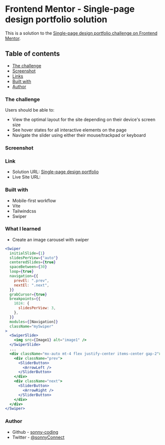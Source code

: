 # Frontend Mentor - Single-page design portfolio solution

This is a solution to the [Single-page design portfolio challenge on Frontend Mentor](https://www.frontendmentor.io/challenges/singlepage-design-portfolio-2MMhyhfKVo).

## Table of contents

- [The challenge](#the-challenge)
- [Screenshot](#screenshot)
- [Links](#links)
- [Built with](#built-with)
- [Author](#author)

### The challenge

Users should be able to:

- View the optimal layout for the site depending on their device's screen size
- See hover states for all interactive elements on the page
- Navigate the slider using either their mouse/trackpad or keyboard

### Screenshot

### Link

- Solution URL: [Single-page design portfolio](https://github.com/sonny-coding/single-page-design-portfolio)
- Live Site URL:

### Built with

- Mobile-first workflow
- Vite
- Tailwindcss
- Swiper

### What I learned

- Create an image carousel with swiper

```jsx
<Swiper
  initialSlide={1}
  slidesPerView={"auto"}
  centeredSlides={true}
  spaceBetween={30}
  loop={true}
  navigation={{
    prevEl: ".prev",
    nextEl: ".next",
  }}
  grabCursor={true}
  breakpoints={{
    1024: {
      slidesPerView: 3,
    },
  }}
  modules={[Navigation]}
  className="mySwiper"
>
  <SwiperSlide>
    <img src={Image1} alt="image1" />
  </SwiperSlide>
  ...
  <div className="mx-auto mt-4 flex justify-center items-center gap-2">
    <div className="prev">
      <SliderButton>
        <ArrowLeft />
      </SliderButton>
    </div>
    <div className="next">
      <SliderButton>
        <ArrowRight />
      </SliderButton>
    </div>
  </div>
</Swiper>
```

### Author

- Github - [sonny-coding](https://github.com/sonny-coding)
- Twitter - [@sonnyConnect](https://twitter.com/sonnyConnect)
